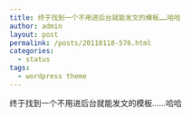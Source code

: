 ```yaml
---
title: 终于找到一个不用进后台就能发文的模板……哈哈
author: admin
layout: post
permalink: /posts/20110118-576.html
categories:
  - status
tags:
  - wordpress theme
---
```

终于找到一个不用进后台就能发文的模板……哈哈